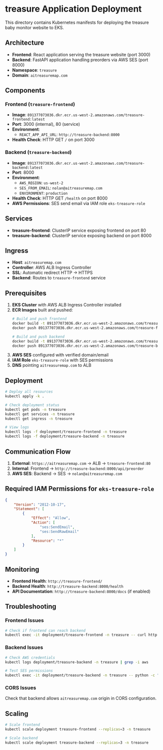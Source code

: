 # treasure Application Deployment

This directory contains Kubernetes manifests for deploying the treasure baby monitor website to EKS.

## Architecture

- **Frontend**: React application serving the treasure website (port 3000)
- **Backend**: FastAPI application handling preorders via AWS SES (port 8000)
- **Namespace**: `treasure`
- **Domain**: `aitreasuremap.com`

## Components

### Frontend (`treasure-frontend`)
- **Image**: `891377073036.dkr.ecr.us-west-2.amazonaws.com/treasure-frontend:latest`
- **Port**: 3000 (internal), 80 (service)
- **Environment**: 
  - `REACT_APP_API_URL`: `http://treasure-backend:8000`
- **Health Check**: HTTP GET `/` on port 3000

### Backend (`treasure-backend`)
- **Image**: `891377073036.dkr.ecr.us-west-2.amazonaws.com/treasure-backend:latest`
- **Port**: 8000
- **Environment**:
  - `AWS_REGION`: `us-west-2`
  - `SES_FROM_EMAIL`: `nolan@aitreasuremap.com`
  - `ENVIRONMENT`: `production`
- **Health Check**: HTTP GET `/health` on port 8000
- **AWS Permissions**: SES send email via IAM role `eks-treasure-role`

## Services

- **treasure-frontend**: ClusterIP service exposing frontend on port 80
- **treasure-backend**: ClusterIP service exposing backend on port 8000

## Ingress

- **Host**: `aitreasuremap.com`
- **Controller**: AWS ALB Ingress Controller
- **SSL**: Automatic redirect HTTP → HTTPS
- **Backend**: Routes to `treasure-frontend` service

## Prerequisites

1. **EKS Cluster** with AWS ALB Ingress Controller installed
2. **ECR Images** built and pushed:
   ```bash
   # Build and push frontend
   docker build -t 891377073036.dkr.ecr.us-west-2.amazonaws.com/treasure-frontend:latest ./frontend
   docker push 891377073036.dkr.ecr.us-west-2.amazonaws.com/treasure-frontend:latest
   
   # Build and push backend  
   docker build -t 891377073036.dkr.ecr.us-west-2.amazonaws.com/treasure-backend:latest ./backend
   docker push 891377073036.dkr.ecr.us-west-2.amazonaws.com/treasure-backend:latest
   ```
3. **AWS SES** configured with verified domain/email
4. **IAM Role** `eks-treasure-role` with SES permissions
5. **DNS** pointing `aitreasuremap.com` to ALB

## Deployment

```bash
# Deploy all resources
kubectl apply -k .

# Check deployment status
kubectl get pods -n treasure
kubectl get services -n treasure
kubectl get ingress -n treasure

# View logs
kubectl logs -f deployment/treasure-frontend -n treasure
kubectl logs -f deployment/treasure-backend -n treasure
```

## Communication Flow

1. **External**: `https://aitreasuremap.com` → ALB → `treasure-frontend:80`
2. **Internal**: Frontend → `http://treasure-backend:8000/api/preorder`
3. **AWS SES**: Backend → SES → `nolan@aitreasuremap.com`

## Required IAM Permissions for `eks-treasure-role`

```json
{
    "Version": "2012-10-17",
    "Statement": [
        {
            "Effect": "Allow",
            "Action": [
                "ses:SendEmail",
                "ses:SendRawEmail"
            ],
            "Resource": "*"
        }
    ]
}
```

## Monitoring

- **Frontend Health**: `http://treasure-frontend/`
- **Backend Health**: `http://treasure-backend:8000/health`
- **API Documentation**: `http://treasure-backend:8000/docs` (if enabled)

## Troubleshooting

### Frontend Issues
```bash
# Check if frontend can reach backend
kubectl exec -it deployment/treasure-frontend -n treasure -- curl http://treasure-backend:8000/health
```

### Backend Issues
```bash
# Check AWS credentials
kubectl logs deployment/treasure-backend -n treasure | grep -i aws

# Test SES permissions
kubectl exec -it deployment/treasure-backend -n treasure -- python -c "import boto3; print(boto3.client('ses').list_verified_email_addresses())"
```

### CORS Issues
Check that backend allows `aitreasuremap.com` origin in CORS configuration.

## Scaling

```bash
# Scale frontend
kubectl scale deployment treasure-frontend --replicas=3 -n treasure

# Scale backend  
kubectl scale deployment treasure-backend --replicas=3 -n treasure
``` 